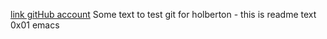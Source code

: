 [link gitHub account][1] Some text to test git for holberton - this is readme text 0x01 emacs 

[1]: https://github.com/jnsoler140214/ "gitHub"